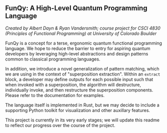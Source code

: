 ## FunQy: A High-Level Quantum Programming Language

_Created by Albert Dayn & Ryan Vandersmith; course project for CSCI 4830 (Principles of Functional Programming) at University of Colorado Boulder_

FunQy is a concept for a terse, ergonomic quantum functional programming language.
We hope to reduce the barrier to entry for aspiring quantum developers
by leveraging high-level abstractions and design patterns common to classical programming languages. 

In addition, we introduce a novel generalization of pattern matching, which we are using in the context of "superposition extraction".
Within an `extract` block, a developer may define outputs for each possible input such that
when invoked with a superposition, the algorithm will destructure, individually invoke,
and then restructure the superposition components.
Please refer to the documentation for examples. 

The language itself is implemented in Rust, but we may decide to include a supporting Python toolkit for visualization and other auxillary features. 

This project is currently in its very early stages; we will update this readme to reflect our progress over the course of the project. 
